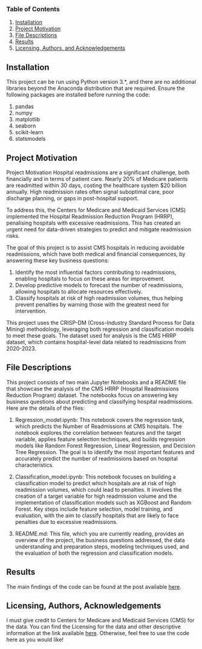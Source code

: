 
### Table of Contents

1. [Installation](#installation)
2. [Project Motivation](#motivation)
3. [File Descriptions](#files)
4. [Results](#results)
5. [Licensing, Authors, and Acknowledgements](#licensing)

## Installation <a name="installation"></a>

This project can be run using Python version 3.*, and there are no additional libraries beyond the Anaconda distribution that are required. Ensure the following packages are installed before running the code:

1. pandas
2. numpy
3. matplotlib
4. seaborn
5. scikit-learn
6. statsmodels

## Project Motivation<a name="motivation"></a>

Project Motivation
Hospital readmissions are a significant challenge, both financially and in terms of patient care. Nearly 20% of Medicare patients are readmitted within 30 days, costing the healthcare system $20 billion annually. High readmission rates often signal suboptimal care, poor discharge planning, or gaps in post-hospital support.

To address this, the Centers for Medicare and Medicaid Services (CMS) implemented the Hospital Readmission Reduction Program (HRRP), penalising hospitals with excessive readmissions. This has created an urgent need for data-driven strategies to predict and mitigate readmission risks.

The goal of this project is to assist CMS hospitals in reducing avoidable readmissions, which have both medical and financial consequences, by answering these key business questions:

1. Identify the most influential factors contributing to readmissions, enabling hospitals to focus on these areas for improvement.
2. Develop predictive models to forecast the number of readmissions, allowing hospitals to allocate resources effectively.
3. Classify hospitals at risk of high readmission volumes, thus helping prevent penalties by warning those with the greatest need for intervention.

This project uses the CRISP-DM (Cross-Industry Standard Process for Data Mining) methodology, leveraging both regression and classification models to meet these goals. The dataset used for analysis is the CMS HRRP dataset, which contains hospital-level data related to readmissions from 2020-2023.

## File Descriptions <a name="files"></a>

This project consists of two main Jupyter Notebooks and a README file that showcase the analysis of the CMS HRRP (Hospital Readmissions Reduction Program) dataset. The notebooks focus on answering key business questions about predicting and classifying hospital readmissions. Here are the details of the files:

1. Regression_model.ipynb: This notebook covers the regression task, which predicts the Number of Readmissions at CMS hospitals. The notebook explores the correlation between features and the target variable, applies feature selection techniques, and builds regression models like Random Forest Regression, Linear Regression, and Decision Tree Regression. The goal is to identify the most important features and accurately predict the number of readmissions based on hospital characteristics.

2. Classification_model.ipynb: This notebook focuses on building a classification model to predict which hospitals are at risk of high readmission volumes, which could lead to penalties. It involves the creation of a target variable for high readmission volume and the implementation of classification models such as XGBoost and Random Forest. Key steps include feature selection, model training, and evaluation, with the aim to classify hospitals that are likely to face penalties due to excessive readmissions.

3. README.md: This file, which you are currently reading, provides an overview of the project, the business questions addressed, the data understanding and preparation steps, modeling techniques used, and the evaluation of both the regression and classification models.
## Results<a name="results"></a>

The main findings of the code can be found at the post available [here](https://medium.com/@yudeshsubas/a-deep-dive-into-hospital-readmission-reduction-2252ba8838c1).

## Licensing, Authors, Acknowledgements<a name="licensing"></a>

I must give credit to Centers for Medicare and Medicaid Services (CMS) for the data.  You can find the Licensing for the data and other descriptive information at the link available [here](https://data.cms.gov/provider-data/dataset/9n3s-kdb3#data-table).  Otherwise, feel free to use the code here as you would like! 


